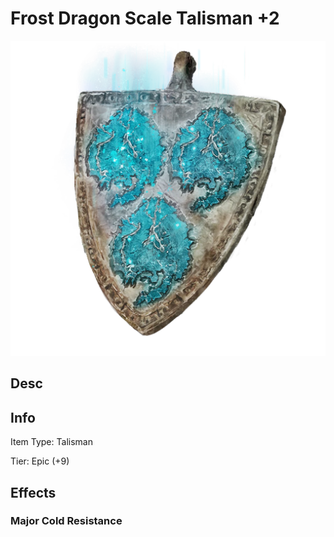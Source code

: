 # Frost Dragon Scale Talisman +2

![Copyrighted Image](FrostDragonScaleTalisman+2.png)

## Desc

## Info

Item Type: Talisman

Tier: Epic (+9)

## Effects

### Major Cold Resistance
